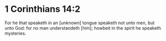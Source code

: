 # 1 Corinthians 14:2

For he that speaketh in an [unknown] tongue speaketh not unto men, but unto God: for no man understandeth [him]; howbeit in the spirit he speaketh mysteries.
